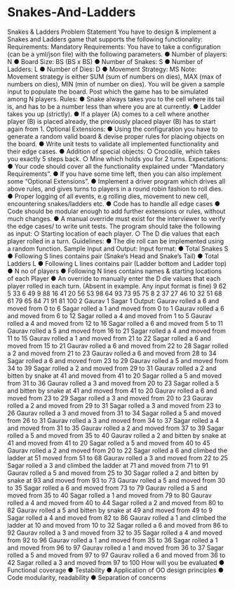 # Snakes-And-Ladders
Snakes & Ladders
Problem Statement
You have to design & implement a Snakes and Ladders game that supports the following
functionality:
Requirements:
Mandatory Requirements:
You have to take a configuration (can be a yml/json file) with the following parameters.
● Number of players: N
● Board Size: BS (BS x BS)
● Number of Snakes: S
● Number of Ladders: L
● Number of Dies: D
● Movement Strategy: MS
Note: Movement strategy is either SUM (sum of numbers on dies), MAX (max of numbers on
dies), MIN (min of number on dies).
You will be given a sample input to populate the board. Post which the game has to be
simulated among N players.
Rules:
● Snake always takes you to the cell where its tail is, and has to be a number less than
where you are at currently.
● Ladder takes you up (strictly).
● If a player (A) comes to a cell where another player (B) is placed already, the previously
placed player (B) has to start again from 1.
Optional Extensions:
● Using the configuration you have to generate a random valid board & devise proper
rules for placing objects on the board.
● Write unit tests to validate all implemented functionality and their edge cases.
● Addition of special objects:
○ Crocodile, which takes you exactly 5 steps back.
○ Mine which holds you for 2 turns.
Expectations:
● Your code should cover all the functionality explained under “Mandatory Requirements”.
● If you have some time left, then you can also implement some “Optional Extensions”.
● Implement a driver program which drives all above rules, and gives turns to players in a
round robin fashion to roll dies.
● Proper logging of all events, e.g rolling dies, movement to new cell, encountering
snakes/ladders etc.
● Code has to handle all edge cases
● Code should be modular enough to add further extensions or rules, without much
changes.
● A manual override must exist for the interviewer to verify the edge cases/ to write unit
tests. The program should take the following as input:
○ Starting location of each player.
○ The D die values that each player rolled in a turn.
Guidelines:
● The die roll can be implemented using a random function.
Sample Input and Output:
Input format:
● Total Snakes S
● Following S lines contains pair (Snake’s Head and Snake’s Tail)
● Total Ladders L
● Following L lines contains pair (Ladder bottom and Ladder top)
● N no of players
● Following N lines contains names & starting locations of each Player
● An override to manually enter the D die values that each player rolled in each turn.
(Absent in example. Any input format is fine)
9
62 5
33 6
49 9
88 16
41 20
56 53
98 64
93 73
95 75
8
2 37
27 46
10 32
51 68
61 79
65 84
71 91
81 100
2
Gaurav 1
Sagar 1
Output:
Gaurav rolled a 6 and moved from 0 to 6
Sagar rolled a 1 and moved from 0 to 1
Gaurav rolled a 6 and moved from 6 to 12
Sagar rolled a 4 and moved from 1 to 5
Gaurav rolled a 4 and moved from 12 to 16
Sagar rolled a 6 and moved from 5 to 11
Gaurav rolled a 5 and moved from 16 to 21
Sagar rolled a 4 and moved from 11 to 15
Gaurav rolled a 1 and moved from 21 to 22
Sagar rolled a 6 and moved from 15 to 21
Gaurav rolled a 6 and moved from 22 to 28
Sagar rolled a 2 and moved from 21 to 23
Gaurav rolled a 6 and moved from 28 to 34
Sagar rolled a 6 and moved from 23 to 29
Gaurav rolled a 5 and moved from 34 to 39
Sagar rolled a 2 and moved from 29 to 31
Gaurav rolled a 2 and bitten by snake at 41 and moved from 41 to 20
Sagar rolled a 5 and moved from 31 to 36
Gaurav rolled a 3 and moved from 20 to 23
Sagar rolled a 5 and bitten by snake at 41 and moved from 41 to 20
Gaurav rolled a 6 and moved from 23 to 29
Sagar rolled a 3 and moved from 20 to 23
Gaurav rolled a 2 and moved from 29 to 31
Sagar rolled a 3 and moved from 23 to 26
Gaurav rolled a 3 and moved from 31 to 34
Sagar rolled a 5 and moved from 26 to 31
Gaurav rolled a 3 and moved from 34 to 37
Sagar rolled a 4 and moved from 31 to 35
Gaurav rolled a 2 and moved from 37 to 39
Sagar rolled a 5 and moved from 35 to 40
Gaurav rolled a 2 and bitten by snake at 41 and moved from 41 to 20
Sagar rolled a 5 and moved from 40 to 45
Gaurav rolled a 2 and moved from 20 to 22
Sagar rolled a 6 and climbed the ladder at 51 moved from 51 to 68
Gaurav rolled a 3 and moved from 22 to 25
Sagar rolled a 3 and climbed the ladder at 71 and moved from 71 to 91
Gaurav rolled a 5 and moved from 25 to 30
Sagar rolled a 2 and bitten by snake at 93 and moved from 93 to 73
Gaurav rolled a 5 and moved from 30 to 35
Sagar rolled a 6 and moved from 73 to 79
Gaurav rolled a 5 and moved from 35 to 40
Sagar rolled a 1 and moved from 79 to 80
Gaurav rolled a 4 and moved from 40 to 44
Sagar rolled a 2 and moved from 80 to 82
Gaurav rolled a 5 and bitten by snake at 49 and moved from 49 to 9
Sagar rolled a 4 and moved from 82 to 86
Gaurav rolled a 1 and climbed the ladder at 10 and moved from 10 to 32
Sagar rolled a 6 and moved from 86 to 92
Gaurav rolled a 3 and moved from 32 to 35
Sagar rolled a 4 and moved from 92 to 96
Gaurav rolled a 1 and moved from 35 to 36
Sagar rolled a 1 and moved from 96 to 97
Gaurav rolled a 1 and moved from 36 to 37
Sagar rolled a 5 and moved from 97 to 97
Gaurav rolled a 6 and moved from 36 to 42
Sagar rolled a 3 and moved from 97 to 100
How will you be evaluated
● Functional coverage
● Testability
● Application of OO design principles
● Code modularity, readability
● Separation of concerns
